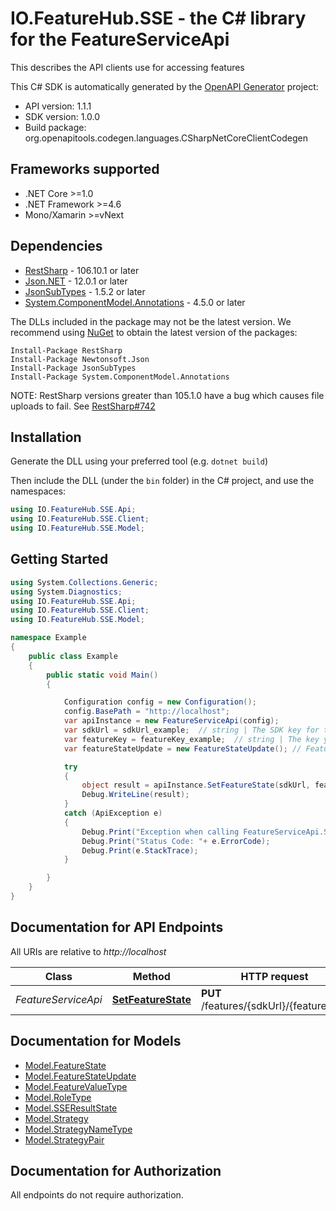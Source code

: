# IO.FeatureHub.SSE - the C# library for the FeatureServiceApi

This describes the API clients use for accessing features

This C# SDK is automatically generated by the [OpenAPI Generator](https://openapi-generator.tech) project:

- API version: 1.1.1
- SDK version: 1.0.0
- Build package: org.openapitools.codegen.languages.CSharpNetCoreClientCodegen

<a name="frameworks-supported"></a>
## Frameworks supported
- .NET Core >=1.0
- .NET Framework >=4.6
- Mono/Xamarin >=vNext

<a name="dependencies"></a>
## Dependencies

- [RestSharp](https://www.nuget.org/packages/RestSharp) - 106.10.1 or later
- [Json.NET](https://www.nuget.org/packages/Newtonsoft.Json/) - 12.0.1 or later
- [JsonSubTypes](https://www.nuget.org/packages/JsonSubTypes/) - 1.5.2 or later
- [System.ComponentModel.Annotations](https://www.nuget.org/packages/System.ComponentModel.Annotations) - 4.5.0 or later

The DLLs included in the package may not be the latest version. We recommend using [NuGet](https://docs.nuget.org/consume/installing-nuget) to obtain the latest version of the packages:
```
Install-Package RestSharp
Install-Package Newtonsoft.Json
Install-Package JsonSubTypes
Install-Package System.ComponentModel.Annotations
```

NOTE: RestSharp versions greater than 105.1.0 have a bug which causes file uploads to fail. See [RestSharp#742](https://github.com/restsharp/RestSharp/issues/742)

<a name="installation"></a>
## Installation
Generate the DLL using your preferred tool (e.g. `dotnet build`)

Then include the DLL (under the `bin` folder) in the C# project, and use the namespaces:
```csharp
using IO.FeatureHub.SSE.Api;
using IO.FeatureHub.SSE.Client;
using IO.FeatureHub.SSE.Model;
```
<a name="getting-started"></a>
## Getting Started

```csharp
using System.Collections.Generic;
using System.Diagnostics;
using IO.FeatureHub.SSE.Api;
using IO.FeatureHub.SSE.Client;
using IO.FeatureHub.SSE.Model;

namespace Example
{
    public class Example
    {
        public static void Main()
        {

            Configuration config = new Configuration();
            config.BasePath = "http://localhost";
            var apiInstance = new FeatureServiceApi(config);
            var sdkUrl = sdkUrl_example;  // string | The SDK key for the environment and service account
            var featureKey = featureKey_example;  // string | The key you wish to update/action
            var featureStateUpdate = new FeatureStateUpdate(); // FeatureStateUpdate |  (optional) 

            try
            {
                object result = apiInstance.SetFeatureState(sdkUrl, featureKey, featureStateUpdate);
                Debug.WriteLine(result);
            }
            catch (ApiException e)
            {
                Debug.Print("Exception when calling FeatureServiceApi.SetFeatureState: " + e.Message );
                Debug.Print("Status Code: "+ e.ErrorCode);
                Debug.Print(e.StackTrace);
            }

        }
    }
}
```

<a name="documentation-for-api-endpoints"></a>
## Documentation for API Endpoints

All URIs are relative to *http://localhost*

Class | Method | HTTP request | Description
------------ | ------------- | ------------- | -------------
*FeatureServiceApi* | [**SetFeatureState**](docs/FeatureServiceApi.md#setfeaturestate) | **PUT** /features/{sdkUrl}/{featureKey} | 


<a name="documentation-for-models"></a>
## Documentation for Models

 - [Model.FeatureState](docs/FeatureState.md)
 - [Model.FeatureStateUpdate](docs/FeatureStateUpdate.md)
 - [Model.FeatureValueType](docs/FeatureValueType.md)
 - [Model.RoleType](docs/RoleType.md)
 - [Model.SSEResultState](docs/SSEResultState.md)
 - [Model.Strategy](docs/Strategy.md)
 - [Model.StrategyNameType](docs/StrategyNameType.md)
 - [Model.StrategyPair](docs/StrategyPair.md)


<a name="documentation-for-authorization"></a>
## Documentation for Authorization

All endpoints do not require authorization.
